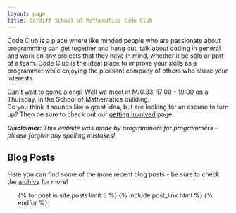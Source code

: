 ```yaml
---
layout: page
title: Cardiff School of Mathematics Code Club
---
```


Code Club is a place where like minded people who are passionate about programming can get together
and hang out, talk about coding in general and work on any projects that they have
in mind, whether it be solo or part of a team. Code Club is the ideal place to
improve your skills as a programmer while enjoying the pleasant company of others who share your interests.

Can't wait to come along? Well we meet in M/0.33, 17:00 - 19:00 on a Thursday, in the School of Mathematics building. <br/>
Do you think it sounds like a great idea, but are looking for an excuse to turn up? Then be sure to check out our
[getting involved](/getinvolved.html) page.

_**Disclaimer:** This website was made by programmers for programmers - please forgive any spelling mistakes!_

## Blog Posts

Here you can find some of the more recent blog posts - be sure to check the
[archive](/blog/) for more!

<ul class="posts">
  {% for post in site.posts limit:5 %}
      {% include post_link.html %}
  {% endfor %}
</ul>

